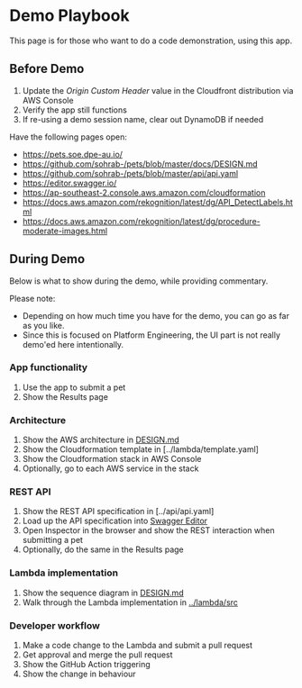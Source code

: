 Demo Playbook
===

This page is for those who want to do a code demonstration, using this app.

Before Demo
---

1. Update the _Origin Custom Header_ value in the Cloudfront distribution via AWS Console
1. Verify the app still functions
1. If re-using a demo session name, clear out DynamoDB if needed

Have the following pages open:

* https://pets.soe.dpe-au.io/
* https://github.com/sohrab-/pets/blob/master/docs/DESIGN.md
* https://github.com/sohrab-/pets/blob/master/api/api.yaml
* https://editor.swagger.io/
* https://ap-southeast-2.console.aws.amazon.com/cloudformation
* https://docs.aws.amazon.com/rekognition/latest/dg/API_DetectLabels.html
* https://docs.aws.amazon.com/rekognition/latest/dg/procedure-moderate-images.html

During Demo
---

Below is what to show during the demo, while providing commentary.

Please note:

* Depending on how much time you have for the demo, you can go as far as you like.
* Since this is focused on Platform Engineering, the UI part is not really demo'ed here intentionally.

### App functionality

1. Use the app to submit a pet
1. Show the Results page

### Architecture

1. Show the AWS architecture in [DESIGN.md]()
1. Show the Cloudformation template in [../lambda/template.yaml]
1. Show the Cloudformation stack in AWS Console
1. Optionally, go to each AWS service in the stack

### REST API

1. Show the REST API specification in [../api/api.yaml]
1. Load up the API specification into [Swagger Editor](editor.swagger.io)
1. Open Inspector in the browser and show the REST interaction when submitting a pet
1. Optionally, do the same in the Results page

### Lambda implementation

1. Show the sequence diagram in [DESIGN.md]()
1. Walk through the Lambda implementation in [../lambda/src]()

### Developer workflow

1. Make a code change to the Lambda and submit a pull request
1. Get approval and merge the pull request
1. Show the GitHub Action triggering
1. Show the change in behaviour
